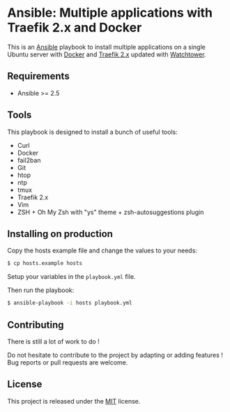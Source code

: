 # Ansible: Multiple applications with Traefik 2.x and Docker

This is an [Ansible](https://www.ansible.com) playbook to install multiple applications on a single Ubuntu server with [Docker](https://www.docker.com) and [Traefik 2.x](https://traefik.io) updated with [Watchtower](https://github.com/v2tec/watchtower).

## Requirements

+ Ansible >= 2.5

## Tools

This playbook is designed to install a bunch of useful tools:

+ Curl
+ Docker
+ fail2ban
+ Git
+ htop
+ ntp
+ tmux
+ Traefik 2.x
+ Vim
+ ZSH + Oh My Zsh with "ys" theme + zsh-autosuggestions plugin

## Installing on production

Copy the hosts example file and change the values to your needs:

```bash
$ cp hosts.example hosts
```

Setup your variables in the `playbook.yml` file.

Then run the playbook:

```bash
$ ansible-playbook -i hosts playbook.yml
```

## Contributing

There is still a lot of work to do !

Do not hesitate to contribute to the project by adapting or adding features ! Bug reports or pull requests are welcome.

## License

This project is released under the [MIT](http://opensource.org/licenses/MIT) license.
